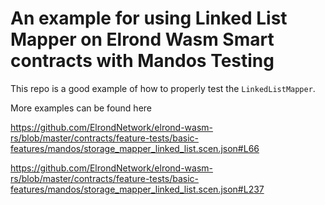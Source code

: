 # An example for using Linked List Mapper on Elrond Wasm Smart contracts with Mandos Testing

This repo is a good example of how to properly test the `LinkedListMapper`.

More examples can be found here

https://github.com/ElrondNetwork/elrond-wasm-rs/blob/master/contracts/feature-tests/basic-features/mandos/storage_mapper_linked_list.scen.json#L66

https://github.com/ElrondNetwork/elrond-wasm-rs/blob/master/contracts/feature-tests/basic-features/mandos/storage_mapper_linked_list.scen.json#L237